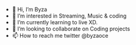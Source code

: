 - 👋 Hi, I’m Byza
- 👀 I’m interested in Streaming, Music & coding
- 🌱 I’m currently learning to live XD.
- 💞️ I’m looking to collaborate on Coding projects
- 📫 How to reach me twitter @byzaoce

<!---
byzarl/byzarl is a ✨ special ✨ repository because its `README.md` (this file) appears on your GitHub profile.
You can click the Preview link to take a look at your changes.
--->
